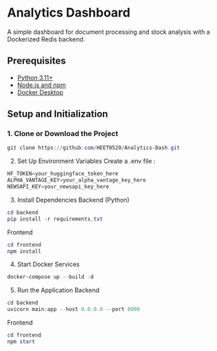 # Analytics Dashboard

A simple dashboard for document processing and stock analysis with a Dockerized Redis backend.

## Prerequisites
- [Python 3.11+](https://www.python.org/downloads/)
- [Node.js and npm](https://nodejs.org/)
- [Docker Desktop](https://www.docker.com/products/docker-desktop/)

## Setup and Initialization

### 1. Clone or Download the Project
```powershell
git clone https://github.com/HEET0520/Analytics-Dash.git
```
2. Set Up Environment Variables
Create a .env file :
```powershell
HF_TOKEN=your_huggingface_token_here
ALPHA_VANTAGE_KEY=your_alpha_vantage_key_here
NEWSAPI_KEY=your_newsapi_key_here
```

3. Install Dependencies
Backend (Python)
```powershell
cd backend
pip install -r requirements.txt
```
Frontend
```powershell
cd frontend
npm install
```

4. Start Docker Services
```powershell
docker-compose up --build -d
```

5. Run the Application
   Backend
```powershell
cd backend
uvicorn main:app --host 0.0.0.0 --port 8000
```
  Frontend
```powershell
cd frontend
npm start
```


